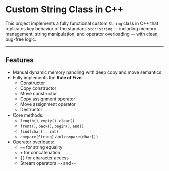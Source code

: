# Custom String Class in C++

This project implements a fully functional custom `String` class in C++ that replicates key behavior of the standard `std::string` — including memory management, string manipulation, and operator overloading — with clean, bug-free logic.

---

## Features

- Manual dynamic memory handling with deep copy and move semantics
- Fully implements the **Rule of Five**:
  - Constructor
  - Copy constructor
  - Move constructor
  - Copy assignment operator
  - Move assignment operator
  - Destructor
- Core methods:
  - `length()`, `empty()`, `clear()`
  - `front()`, `back()`, `begin()`, `end()`
  - `find(char[], int)`
  - `compare(String)` and `compare(char[])`
- Operator overloads:
  - `==` for string equality
  - `+` for concatenation
  - `[]` for character access
  - Stream operators `>>` and `<<`
